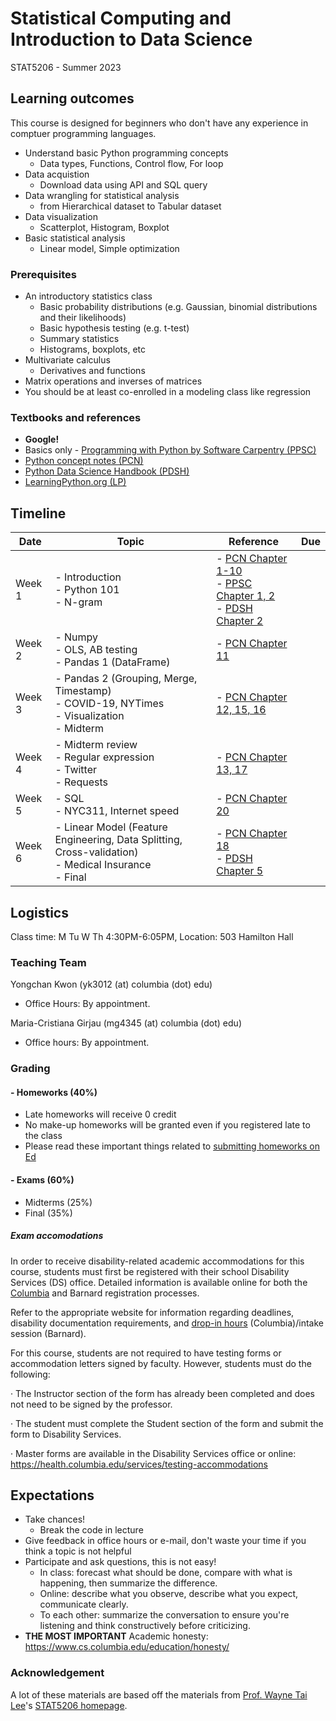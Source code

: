 # Statistical Computing and Introduction to Data Science 

STAT5206 - Summer 2023

## Learning outcomes
This course is designed for beginners who don't have any experience in comptuer programming languages.
- Understand basic Python programming concepts
  - Data types, Functions, Control flow, For loop
- Data acquistion
  - Download data using API and SQL query
- Data wrangling for statistical analysis
  - from Hierarchical dataset to Tabular dataset
- Data visualization
  - Scatterplot, Histogram, Boxplot 
- Basic statistical analysis
  - Linear model, Simple optimization

### Prerequisites
- An introductory statistics class
  - Basic probability distributions (e.g. Gaussian, binomial distributions and their likelihoods)
  - Basic hypothesis testing (e.g. t-test)
  - Summary statistics
  - Histograms, boxplots, etc
- Multivariate calculus
  - Derivatives and functions
- Matrix operations and inverses of matrices
- You should be at least co-enrolled in a modeling class like regression

### Textbooks and references
- **Google!**
- Basics only - [Programming with Python by Software Carpentry (PPSC)](https://swcarpentry.github.io/python-novice-inflammation/)
- [Python concept notes (PCN)](https://leewtai.github.io/courses/stat_computing/lectures/learning_python_intro.html)
- [Python Data Science Handbook (PDSH)](https://jakevdp.github.io/PythonDataScienceHandbook/)
- [LearningPython.org (LP)](https://www.learnpython.org/)

## Timeline 

|Date|Topic|Reference|Due|
|---|---|---|---|
|Week 1|- Introduction <br>- Python 101 <br>- N-gram |- [PCN Chapter 1-10](https://leewtai.github.io/courses/stat_computing/lectures/learning_python_intro.html) <br>- [PPSC Chapter 1, 2](https://swcarpentry.github.io/python-novice-inflammation/) <br>- [PDSH Chapter 2](https://jakevdp.github.io/PythonDataScienceHandbook/)||
|Week 2|- Numpy <br>- OLS, AB testing <br>- Pandas 1 (DataFrame) |- [PCN Chapter 11](https://leewtai.github.io/courses/stat_computing/lectures/learning_python_intro.html)| |
|Week 3|- Pandas 2 (Grouping, Merge, Timestamp) <br>- COVID-19, NYTimes <br>- Visualization <br>- Midterm|- [PCN Chapter 12, 15, 16](https://leewtai.github.io/courses/stat_computing/lectures/learning_python_intro.html) ||
|Week 4|- Midterm review <br>- Regular expression <br>- Twitter <br>- Requests|- [PCN Chapter 13, 17](https://leewtai.github.io/courses/stat_computing/lectures/learning_python_intro.html)||
|Week 5|- SQL <br>- NYC311, Internet speed|- [PCN Chapter 20](https://leewtai.github.io/courses/stat_computing/lectures/learning_python_intro.html)||
|Week 6|- Linear Model (Feature Engineering, Data Splitting, Cross-validation) <br>- Medical Insurance <br>- Final|- [PCN Chapter 18](https://leewtai.github.io/courses/stat_computing/lectures/learning_python_intro.html) <br>- [PDSH Chapter 5](https://jakevdp.github.io/PythonDataScienceHandbook/)||

## Logistics
Class time: M Tu W Th 4:30PM-6:05PM, Location: 503 Hamilton Hall

### Teaching Team
Yongchan Kwon (yk3012 (at) columbia (dot) edu)
  - Office Hours: By appointment. 

Maria-Cristiana Girjau (mg4345 (at) columbia (dot) edu)
  - Office hours: By appointment.

### Grading

#### - Homeworks (40%)
- Late homeworks will receive 0 credit
- No make-up homeworks will be granted even if you registered late to the class
- Please read these important things related to [submitting homeworks on Ed](https://leewtai.github.io/courses/stat_computing/ed_hw_faq.html)

#### - Exams (60%)
- Midterms (25%)
- Final (35%)

##### Exam accomodations
In order to receive disability-related academic accommodations for this course, students must first be registered with their school Disability Services (DS) office. Detailed information is available online for both the [Columbia](https://health.columbia.edu/content/disability-services) and Barnard registration processes.

Refer to the appropriate website for information regarding deadlines, disability documentation requirements, and [drop-in hours](https://health.columbia.edu/getting-care/drop-offices/disability-services-drop-hours) (Columbia)/intake session (Barnard).


For this course, students are not required to have testing forms or accommodation letters signed by faculty. However, students must do the following:

·         The Instructor section of the form has already been completed and does not need to be signed by the professor.

·         The student must complete the Student section of the form and submit the form to Disability Services.

·         Master forms are available in the Disability Services office or online: https://health.columbia.edu/services/testing-accommodations


## Expectations
- Take chances!
  - Break the code in lecture
- Give feedback in office hours or e-mail, don't waste your time if you think a topic is not helpful
- Participate and ask questions, this is not easy!
  - In class: forecast what should be done, compare with what is happening, then summarize the difference.
  - Online: describe what you observe, describe what you expect, communicate clearly.
  - To each other: summarize the conversation to ensure you're listening and think constructively before criticizing.
- **THE MOST IMPORTANT** Academic honesty: https://www.cs.columbia.edu/education/honesty/

### Acknowledgement
A lot of these materials are based off the materials from [Prof. Wayne Tai Lee](https://leewtai.github.io/)'s [STAT5206 homepage](https://leewtai.github.io/courses/stat_computing/syllabus_5206.html).




